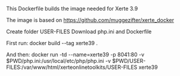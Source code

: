 This Dockerfile builds the image needed for Xerte 3.9

The image is based on https://github.com/muggezifter/xerte_docker

Create folder USER-FILES
Download php.ini and Dockerfile

First run:
docker build --tag xerte39 .

And then:
docker run -td --name=xerte39 -p 8041:80 -v $PWD/php.ini:/usr/local/etc/php/php.ini -v $PWD/USER-FILES:/var/www/html/xerteonlinetoolkits/USER-FILES xerte39
